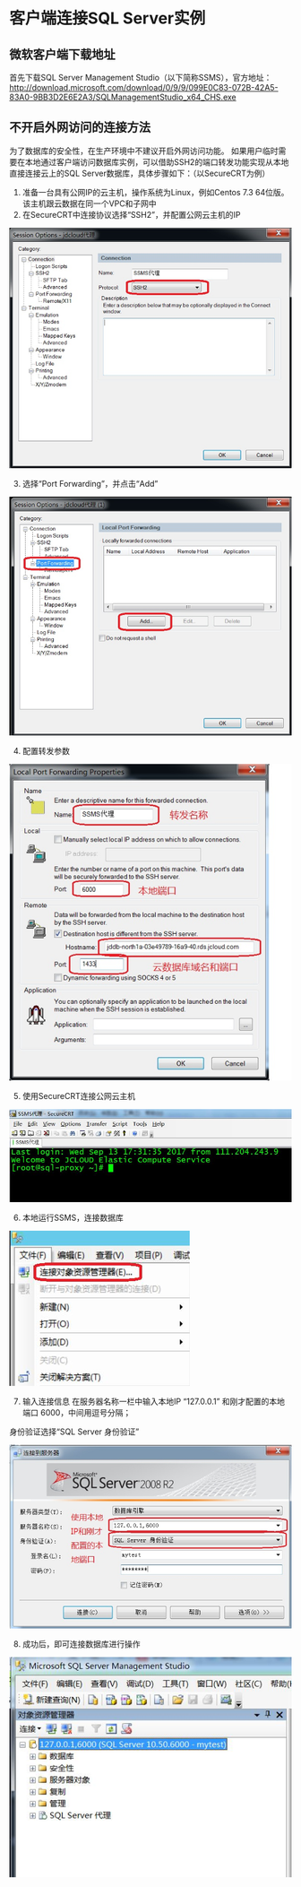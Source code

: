 # 客户端连接SQL Server实例

## 微软客户端下载地址
首先下载SQL Server Management Studio（以下简称SSMS），官方地址：<br>
http://download.microsoft.com/download/0/9/9/099E0C83-072B-42A5-83A0-9BB3D2E6E2A3/SQLManagementStudio_x64_CHS.exe

## 不开启外网访问的连接方法
为了数据库的安全性，在生产环境中不建议开启外网访问功能。 如果用户临时需要在本地通过客户端访问数据库实例，可以借助SSH2的端口转发功能实现从本地直接连接云上的SQL Server数据库，具体步骤如下：（以SecureCRT为例）

1. 准备一台具有公网IP的云主机，操作系统为Linux，例如Centos 7.3 64位版。该主机跟云数据在同一个VPC和子网中
2. 在SecureCRT中连接协议选择“SSH2”，并配置公网云主机的IP

![连接实例1](../../../image/RDS/Client-Connect-1.png)

3. 选择“Port Forwarding”，并点击“Add”

![连接实例2](../../../image/RDS/Client-Connect-2.png)

4. 配置转发参数

![连接实例3](../../../image/RDS/Client-Connect-3.png)

5. 使用SecureCRT连接公网云主机

![连接实例4](../../../image/RDS/Client-Connect-4.png)

6. 本地运行SSMS，连接数据库

![连接实例5](../../../image/RDS/Client-Connect-5.png)

7. 输入连接信息
在服务器名称一栏中输入本地IP “127.0.0.1” 和刚才配置的本地端口 6000，中间用逗号分隔；

身份验证选择“SQL Server 身份验证”

![连接实例6](../../../image/RDS/Client-Connect-6.png)

8. 成功后，即可连接数据库进行操作

![连接实例7](../../../image/RDS/Client-Connect-7.png)

